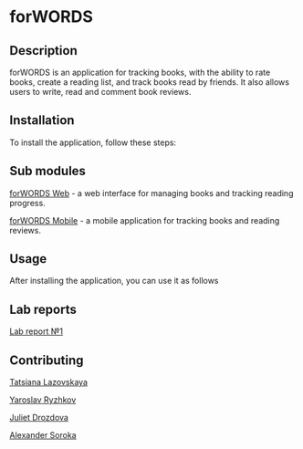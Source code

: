 # forWORDS

## Description
forWORDS is an application for tracking books, with the ability to rate books, create a reading list, and track books read by friends. It also allows users to write, read and comment book reviews.


## Installation
To install the application, follow these steps:


## Sub modules
[forWORDS Web]() - a web interface for managing books and tracking reading progress.

[forWORDS Mobile]() - a mobile application for tracking books and reading reviews.


## Usage
After installing the application, you can use it as follows

## Lab reports
[Lab report №1](https://docs.google.com/document/d/1ALxdqEXlY4uSspoAyOJBUhMoOzBxHiOC/edit?usp=sharing&ouid=106195580385176481462&rtpof=true&sd=true)


## Contributing
[Tatsiana Lazovskaya](https://github.com/tanyalzvsk) 

[Yaroslav Ryzhkov](https://github.com/Creator674) 

[Juliet Drozdova](https://github.com/julliettee) 

[Alexander Soroka](https://github.com/depravo)
